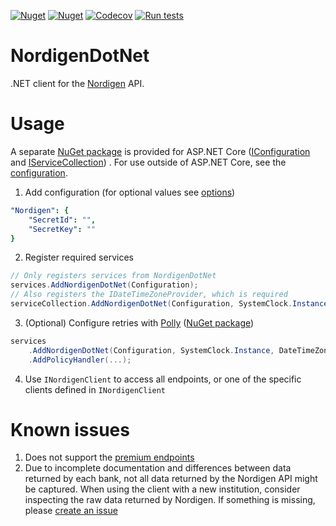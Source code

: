[![Nuget](https://img.shields.io/nuget/v/VMelnalksnis.NordigenDotNet?label=NordigenDotNet)](https://www.nuget.org/packages/VMelnalksnis.NordigenDotNet/)
[![Nuget](https://img.shields.io/nuget/v/VMelnalksnis.NordigenDotNet.DependencyInjection?label=NordigenDotNet.DependencyInjection)](https://www.nuget.org/packages/VMelnalksnis.NordigenDotNet.DependencyInjection/)
[![Codecov](https://img.shields.io/codecov/c/github/VMelnalksnis/NordigenDotNet)](https://app.codecov.io/gh/VMelnalksnis/NordigenDotNet)
[![Run tests](https://github.com/VMelnalksnis/NordigenDotNet/actions/workflows/test.yml/badge.svg?branch=master)](https://github.com/VMelnalksnis/NordigenDotNet/actions/workflows/test.yml)

# NordigenDotNet
.NET client for the [Nordigen](https://nordigen.com/en/) API.

# Usage

A separate [NuGet package](https://www.nuget.org/packages/VMelnalksnis.NordigenDotNet.DependencyInjection/)
is provided for ASP.NET Core
([IConfiguration](https://docs.microsoft.com/en-us/dotnet/api/microsoft.extensions.configuration.iconfiguration)
and [IServiceCollection](https://docs.microsoft.com/en-us/dotnet/api/microsoft.extensions.dependencyinjection.iservicecollection))
.
For use outside of ASP.NET Core, see the
[configuration](source/VMelnalksnis.NordigenDotNet.DependencyInjection/ServiceCollectionExtensions.cs).

1. Add configuration (for optional values see [options](source/VMelnalksnis.NordigenDotNet/NordigenOptions.cs))

```yaml
"Nordigen": {
    "SecretId": "",
    "SecretKey": ""
}
```

2. Register required services

```csharp
// Only registers services from NordigenDotNet
services.AddNordigenDotNet(Configuration);
// Also registers the IDateTimeZoneProvider, which is required
serviceCollection.AddNordigenDotNet(Configuration, SystemClock.Instance, DateTimeZoneProviders.Tzdb);
```

3. (Optional) Configure retries
   with [Polly](https://github.com/App-vNext/Polly) ([NuGet package](https://www.nuget.org/packages/Microsoft.Extensions.Http.Polly))

```csharp
services
	.AddNordigenDotNet(Configuration, SystemClock.Instance, DateTimeZoneProviders.Tzdb)
	.AddPolicyHandler(...);
```

4. Use `INordigenClient` to access all endpoints, or one of the specific clients defined in `INordigenClient`

# Known issues

1. Does not support the
   [premium endpoints](https://nordigen.com/en/docs/account-information/integration/parameters-and-responses/#/premium)
2. Due to incomplete documentation and differences between data returned by each bank,
   not all data returned by the Nordigen API might be captured.
   When using the client with a new institution, consider inspecting the raw data returned by Nordigen.
   If something is missing, please [create an issue](https://github.com/VMelnalksnis/NordigenDotNet/issues/new)
